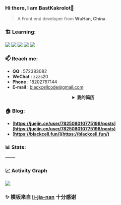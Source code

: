 ### Hi there, I am BastKakrolot👋

> A Front end developer from **WuHan, China**.

### 🏗️ Learning:

<code><img src="https://img.shields.io/badge/typescript-%23007ACC.svg?style=for-the-badge&logo=typescript&logoColor=white"/></code>
<code><img src="https://img.shields.io/badge/react-%2320232a.svg?style=for-the-badge&logo=react&logoColor=%2361DAFB"/></code>
<code><img src="https://img.shields.io/badge/node.js-6DA55F?style=for-the-badge&logo=node.js&logoColor=white"/></code>
<code><img src="https://img.shields.io/badge/vuejs-%2335495e.svg?style=for-the-badge&logo=vuedotjs&logoColor=%234FC08D"/></code>
<code><img src="https://img.shields.io/badge/nextjs-%2320232a.svg?style=for-the-badge&logo=nextdotjs&logoColor=%234FC08D"/></code>

### 📫 Reach me:

- **QQ** : 572383082
- **WeChat** : zzzs20
- **Phone** : 18202797144
- **E-mail** : blackcellcode@gmail.com

<details>
    <summary align="center"><b>我的简历</b></summary>

# 个人信息

- 男 1997.07 大专
- 邮箱 blackcellcode@gmail.com
- 电话 182 0279 7144
- 微信 zzzs20

# 社交信息

- GitHub：https://github.com/BastKakrolot
- 掘金：https://juejin.cn/user/4441682706969917
- 博客：https://blackcell.fun/

# 相关技能

- 参与开发 rslot 库，实现 react 对插槽的支持分离 UI 和状态
- 熟悉代码开发到上线全流程，对协同开发，分支管理，项目配置等都有较深刻的最佳实践 ，经历过多种分支模型
- 会多审视重构代码，在 Gitlab 上对组内成员进行 code review 积极组织前端分享会，以及代码审查会
- 有中后台大型项目、移动端开发经验，熟悉前端性能优化的实现，例如代码优化、打包优化、资源优化，能结合实际业务场景进行优化
- 熟悉 Webpack 等打包工具的基本配置， 能够对以上工具进行二次封装、基于以上工具搭建通用的开发环境
- 熟悉 prettier / eslint 基本配置，有良好且严格的编码习惯，唯客户论，实用主义者
- 熟悉代码开发到上线全流程，对协同开发，分支管理，项目配置等都有较深刻的最佳实践
- 能按照 UI 完成页面还原，任务完成度高

# 开源经历

## [rslot](https://github.com/BastKakrolot/rslot) [(docs)](https://rslot.blackcell.fun/)

![install size](https://img.shields.io/bundlephobia/minzip/rslot?color=deepgreen&label=gizpped%20size&style=flat-square)

### 一款为配合 React 构建清晰的 UI 结构的库

- Slot 基于 React 实现的插槽
- Await 提取于[React-Router V6](https://github.com/remix-run/react-router/tree/main/packages/react-router)
- AwaitWithSlot 基于 Await 与 Slot 合并封装

# 工作经历

## 2022.02 - present 前端工程师/研发中心/大前端组

#### `react` `ahooks` `Umi` `Antd` `Css-Module` `JSX` ...

- 负责组内公共组件开发建设工作（可编辑表格等，虚拟列表，可拖动列，）
- 负责组内项目维护，底层逻辑优化，比如开发中途添加主题功
- 负责组内成员任务分配 & CodeReview 工作
- 维护组内代码规范，持续输出项目文档

## 2019.07 - 2022.02 前端设计师/设计二部/前端组

#### `swiper` `vue` `Bootstrap` `jquery` `animate` ...

- 负责根据销售接的项目，通过 ui 设计师设计图纸，按照设计文件还原网页
- 负责通过与产品沟通调整项目内容，主要负责代码编写。

# 项目经历

## SCM

- 解决历史债务问题
- 工具函数包规范整理（形成层级避免循环引用）
- 解决同级依赖
- 移动端框架层代码优化，对齐 PC 端逻辑
- 项目组织调整： request 移动至顶层目录，改为 clone 实例导出，配置多个实例，预防请求暗病
- 封装公共 hooks
- 封装 shared 目录，提供 render 方法；eventEmit 封装；modalService 封装
- utils 分类构建，提高可维护性
- 重构历史'巨石'组件
- 重构修改项目中命名不规范问题
- 重构修改项目中魔法值，硬编码
- 维护供应链代码规范，持续更新供应链组件文档，持续输出项目文档
- 按时交付任务（PC 端，移动端）

# 致谢

- 感谢您花时间阅读我的简历，期待有机会能和您共事。

</details>

### 🏠 Blog:

- **[https://juejin.cn/user/782508010775198/posts](https://juejin.cn/user/782508010775198/posts)**
- **[https://blackcell.fun/](https://blackcell.fun/)**

### 📊 Stats:

| <img align="center" src="https://github-readme-stats.vercel.app/api?username=BastKakrolot&show_icons=true&theme=buefy&hide_border=true" alt="" /> | <img align="center" src="https://github-readme-stats.vercel.app/api/top-langs/?username=BastKakrolot&layout=compact&theme=buefy&hide_border=true" alt="" /> |
| ------------------------------------------------------------------------------------------------------------------------------------------------- | ----------------------------------------------------------------------------------------------------------------------------------------------------------- |

### 📈 Activity Graph

![](https://activity-graph.herokuapp.com/graph?username=BastKakrolot&theme=react-dark)

### ✨ 模板来自 [li-jia-nan](https://github.com/li-jia-nan) 十分感谢
